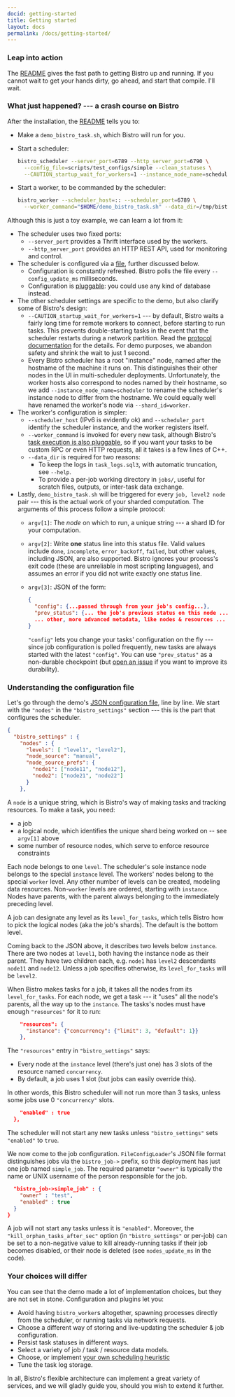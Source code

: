 ```yaml
---
docid: getting-started
title: Getting started
layout: docs
permalink: /docs/getting-started/
---
```


### Leap into action

The [README](https://github.com/facebook/bistro/blob/master/README.md) gives
the fast path to getting Bistro up and running.  If you cannot wait to get
your hands dirty, go ahead, and start that compile.  I'll wait.

### What just happened? --- a crash course on Bistro

After the installation, the
[README](https://github.com/facebook/bistro/blob/master/README.md) tells you
to:

* Make a `demo_bistro_task.sh`, which Bistro will run for you.
* Start a scheduler:

  ~~~ sh
  bistro_scheduler --server_port=6789 --http_server_port=6790 \
    --config_file=scripts/test_configs/simple --clean_statuses \
    --CAUTION_startup_wait_for_workers=1 --instance_node_name=scheduler
  ~~~
* Start a worker, to be commanded by the scheduler:

  ~~~ sh
  bistro_worker --scheduler_host=:: --scheduler_port=6789 \
    --worker_command="$HOME/demo_bistro_task.sh" --data_dir=/tmp/bistro_worker
  ~~~

Although this is just a toy example, we can learn a lot from it:

* The scheduler uses two fixed ports:
  * `--server_port` provides a Thrift interface used by the workers.
  * `--http_server_port` provides an HTTP REST API, used for monitoring and
    control.
* The scheduler is configured via a
  [file](https://github.com/facebook/bistro/blob/master/bistro/scripts/test_configs/simple),
  further discussed below.
  * Configuration is constantly refreshed. Bistro polls the file every
    `--config_update_ms` milliseconds.
  * Configuration is
    [pluggable](https://github.com/facebook/bistro/blob/master/bistro/config/FileConfigLoader.h):
    you could use any kind of database instead.
* The other scheduler settings are specific to the demo, but also clarify
  some of Bistro's design:
  * `--CAUTION_startup_wait_for_workers=1` --- by default, Bistro waits a
    fairly long time for remote workers to connect, before starting to run
    tasks.  This prevents double-starting tasks in the event that the
    scheduler restarts during a network partition.  Read the [protocol
    documentation](https://github.com/facebook/bistro/blob/master/bistro/if/README.worker_protocol)
    for the details.  For demo purposes, we abandon safety and shrink the
    wait to just 1 second.
  * Every Bistro scheduler has a root "instance" node, named after the
    hostname of the machine it runs on.  This distinguishes their other
    nodes in the UI in multi-scheduler deployments.  Unfortunately, the
    worker hosts also correspond to nodes named by their hostname, so we add
    `--instance_node_name=scheduler` to rename the scheduler's instance node
    to differ from the hostname.  We could equally well have renamed the
    worker's node via `--shard_id=worker`.
* The worker's configuration is simpler:
  * `--scheduler_host` (IPv6 is evidently ok) and `--scheduler_port`
    identify the scheduler instance, and the worker registers itself.
  * `--worker_command` is invoked for every new task, although Bistro's
    [task execution is also
    pluggable](https://github.com/facebook/bistro/blob/master/bistro/runners/),
    so if you want your tasks to be custom RPC or even HTTP requests, all it
    takes is a few lines of C++.
  * `--data_dir` is required for two reasons:
    * To keep the logs in `task_logs.sql3`, with automatic truncation,
      see `--help`.
    * To provide a per-job working directory in `jobs/`, useful for scratch
      files, outputs, or inter-task data exchange.
* Lastly, `demo_bistro_task.sh` will be triggered for every `job, level2
  node` pair --- this is the actual work of your sharded computation.  The
  arguments of this process follow a simple protocol:
  * `argv[1]`: The *node* on which to run, a unique string --- a shard ID
    for your computation.
  * `argv[2]`: Write **one** status line into this status file. Valid values
    include `done`, `incomplete`, `error_backoff`, `failed`, but other
    values, including JSON, are also supported.  Bistro ignores your
    process's exit code (these are unreliable in most scripting languages),
    and assumes an error if you did not write exactly one status line.
  * `argv[3]`: JSON of the form:

    ~~~ json
    {
      "config": {...passed through from your job's config...},
      "prev_status": {... the job's previous status on this node ...},
      ... other, more advanced metadata, like nodes & resources ...
    }
    ~~~

    `"config"` lets you change your tasks' configuration on the fly ---
    since job configuration is polled frequently, new tasks are always
    started with the latest `"config"`.  You can use `"prev_status"` as a
    non-durable checkpoint (but [open an
    issue](https://github.com/facebook/bistro/issues/new) if you want to
    improve its durability).

### Understanding the configuration file

Let's go through the demo's [JSON configuration
file](https://github.com/facebook/bistro/blob/master/bistro/scripts/test_configs/simple),
line by line.  We start with the `"nodes"` in the `"bistro_settings"`
section --- this is the part that configures the scheduler.

~~~ json
{
  "bistro_settings" : {
    "nodes" : {
      "levels": [ "level1", "level2"],
      "node_source": "manual",
      "node_source_prefs": {
        "node1": ["node11", "node12"],
        "node2": ["node21", "node22"]
      }
    },
~~~

A `node` is a unique string, which is Bistro's way of making tasks and
tracking resources.  To make a task, you need:

  * a job
  * a logical node, which identifies the unique shard being worked on -- see
    `argv[1]` above
  * some number of resource nodes, which serve to enforce resource constraints

Each node belongs to one `level`. The scheduler's sole instance node belongs
to the special `instance` level.  The workers' nodes belong to the special
`worker` level.  Any other number of levels can be created, modeling data
resources.  Non-`worker` levels are ordered, starting with `instance`.
Nodes have parents, with the parent always belonging to the immediately
preceding level.

A job can designate any level as its `level_for_tasks`, which tells Bistro
how to pick the logical nodes (aka the job's shards).  The default is the
bottom level.

Coming back to the JSON above, it describes two levels below `instance`.
There are two nodes at `level1`, both having the instance node as their
parent.  They have two children each, e.g.  `node1` has `level2` descendants
`node11` and `node12`.  Unless a job specifies otherwise, its
`level_for_tasks` will be `level2`.

When Bistro makes tasks for a job, it takes all the nodes from its
`level_for_tasks`.  For each node, we get a task --- it "uses" all the
node's parents, all the way up to the `instance`.  The tasks's nodes
must have enough `"resources"` for it to run:

~~~ json
    "resources": {
      "instance": {"concurrency": {"limit": 3, "default": 1}}
    },
~~~

The `"resources"` entry in `"bistro_settings"` says:

* Every node at the `instance` level (there's just one) has 3 slots of the
  resource named `concurrency`.
* By default, a job uses 1 slot (but jobs can easily override this).

In other words, this Bistro scheduler will not run more than 3 tasks, unless
some jobs use 0 `"concurrency"` slots.

~~~ json
    "enabled" : true
  },
~~~

The scheduler will not start any new tasks unless `"bistro_settings"` sets
`"enabled"` to `true`.

We now come to the job configuration. `FileConfigLoader`'s JSON file format
distinguishes jobs via the `bistro_job->` prefix, so this deployment has
just one job named `simple_job`.  The required parameter `"owner"` is
typically the name or UNIX username of the person responsible for the job.

~~~ json
  "bistro_job->simple_job" : {
    "owner" : "test",
    "enabled" : true
  }
}
~~~

A job will not start any tasks unless it is `"enabled"`.  Moreover, the
`"kill_orphan_tasks_after_sec"` option (in `"bistro_settings"` or per-job)
can be set to a non-negative value to kill already-running tasks if their
job becomes disabled, or their node is deleted (see `nodes_update_ms` in the
code).

### Your choices will differ

You can see that the demo made a lot of implementation choices, but they are
not set in stone.  Configuration and plugins let you:

 * Avoid having `bistro_worker`s altogether, spawning processes directly
   from the scheduler, or running tasks via network requests.
 * Choose a different way of storing and live-updating the scheduler & job configuration.
 * Persist task statuses in different ways.
 * Select a variety of job / task / resource data models.
 * Choose, or implement [your own scheduling
   heuristic](https://github.com/facebook/bistro/blob/master/bistro/scheduler/RoundRobinSchedulerPolicy.cpp)
 * Tune the task log storage.

In all, Bistro's flexible architecture can implement a great variety of
services, and we will gladly guide you, should you wish to extend it
further.
